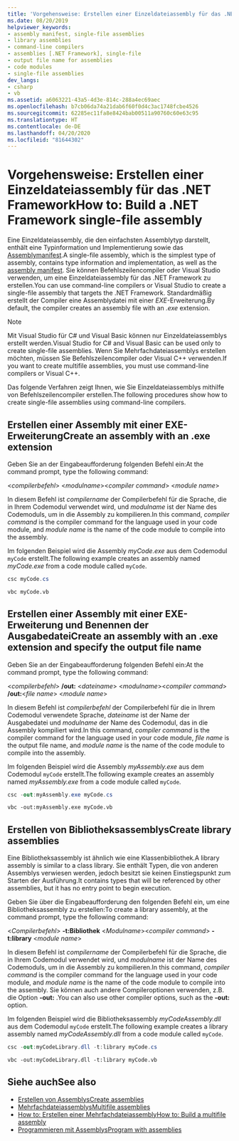 ```yaml
---
title: 'Vorgehensweise: Erstellen einer Einzeldateiassembly für das .NET Framework'
ms.date: 08/20/2019
helpviewer_keywords:
- assembly manifest, single-file assemblies
- library assemblies
- command-line compilers
- assemblies [.NET Framework], single-file
- output file name for assemblies
- code modules
- single-file assemblies
dev_langs:
- csharp
- vb
ms.assetid: a6063221-43a5-4d3e-814c-288a4ec69aec
ms.openlocfilehash: b7cb06da74a21dab6f60f0d4c3ac1748fcbe4526
ms.sourcegitcommit: 62285ec11fa8e8424bab00511a90760c60e63c95
ms.translationtype: HT
ms.contentlocale: de-DE
ms.lasthandoff: 04/20/2020
ms.locfileid: "81644302"
---
```

# <a name="how-to-build-a-net-framework-single-file-assembly"></a><span data-ttu-id="52d59-102">Vorgehensweise: Erstellen einer Einzeldateiassembly für das .NET Framework</span><span class="sxs-lookup"><span data-stu-id="52d59-102">How to: Build a .NET Framework single-file assembly</span></span>

<span data-ttu-id="52d59-103">Eine Einzeldateiassembly, die den einfachsten Assemblytyp darstellt, enthält eine Typinformation und Implementierung sowie das [Assemblymanifest](../../standard/assembly/manifest.md).</span><span class="sxs-lookup"><span data-stu-id="52d59-103">A single-file assembly, which is the simplest type of assembly, contains type information and implementation, as well as the [assembly manifest](../../standard/assembly/manifest.md).</span></span> <span data-ttu-id="52d59-104">Sie können Befehlszeilencompiler oder Visual Studio verwenden, um eine Einzeldateiassembly für das .NET Framework zu erstellen.</span><span class="sxs-lookup"><span data-stu-id="52d59-104">You can use command-line compilers or Visual Studio to create a single-file assembly that targets the .NET Framework.</span></span> <span data-ttu-id="52d59-105">Standardmäßig erstellt der Compiler eine Assemblydatei mit einer *EXE*-Erweiterung.</span><span class="sxs-lookup"><span data-stu-id="52d59-105">By default, the compiler creates an assembly file with an *.exe* extension.</span></span>

> [!NOTE]
> <span data-ttu-id="52d59-106">Mit Visual Studio für C# und Visual Basic können nur Einzeldateiassemblys erstellt werden.</span><span class="sxs-lookup"><span data-stu-id="52d59-106">Visual Studio for C# and Visual Basic can be used only to create single-file assemblies.</span></span> <span data-ttu-id="52d59-107">Wenn Sie Mehrfachdateiassemblys erstellen möchten, müssen Sie Befehlszeilencompiler oder Visual C++ verwenden.</span><span class="sxs-lookup"><span data-stu-id="52d59-107">If you want to create multifile assemblies, you must use command-line compilers or Visual C++.</span></span>

<span data-ttu-id="52d59-108">Das folgende Verfahren zeigt Ihnen, wie Sie Einzeldateiassemblys mithilfe von Befehlszeilencompiler erstellen.</span><span class="sxs-lookup"><span data-stu-id="52d59-108">The following procedures show how to create single-file assemblies using command-line compilers.</span></span>

## <a name="create-an-assembly-with-an-exe-extension"></a><span data-ttu-id="52d59-109">Erstellen einer Assembly mit einer EXE-Erweiterung</span><span class="sxs-lookup"><span data-stu-id="52d59-109">Create an assembly with an .exe extension</span></span>

<span data-ttu-id="52d59-110">Geben Sie an der Eingabeaufforderung folgenden Befehl ein:</span><span class="sxs-lookup"><span data-stu-id="52d59-110">At the command prompt, type the following command:</span></span>

<span data-ttu-id="52d59-111">\<*compilerbefehl*> \<*modulname*></span><span class="sxs-lookup"><span data-stu-id="52d59-111">\<*compiler command*> \<*module name*></span></span>

<span data-ttu-id="52d59-112">In diesem Befehl ist *compilername* der Compilerbefehl für die Sprache, die in Ihrem Codemodul verwendet wird, und *modulname* ist der Name des Codemoduls, um in die Assembly zu kompilieren.</span><span class="sxs-lookup"><span data-stu-id="52d59-112">In this command, *compiler command* is the compiler command for the language used in your code module, and *module name* is the name of the code module to compile into the assembly.</span></span>

<span data-ttu-id="52d59-113">Im folgenden Beispiel wird die Assembly *myCode.exe* aus dem Codemodul `myCode` erstellt.</span><span class="sxs-lookup"><span data-stu-id="52d59-113">The following example creates an assembly named *myCode.exe* from a code module called `myCode`.</span></span>

```csharp
csc myCode.cs
```

```vb
vbc myCode.vb
```

## <a name="create-an-assembly-with-an-exe-extension-and-specify-the-output-file-name"></a><span data-ttu-id="52d59-114">Erstellen einer Assembly mit einer EXE-Erweiterung und Benennen der Ausgabedatei</span><span class="sxs-lookup"><span data-stu-id="52d59-114">Create an assembly with an .exe extension and specify the output file name</span></span>

<span data-ttu-id="52d59-115">Geben Sie an der Eingabeaufforderung folgenden Befehl ein:</span><span class="sxs-lookup"><span data-stu-id="52d59-115">At the command prompt, type the following command:</span></span>

<span data-ttu-id="52d59-116">\<*compilerbefehl*>  **/out:** \<*dateiname*> \<*modulname*></span><span class="sxs-lookup"><span data-stu-id="52d59-116">\<*compiler command*> **/out:**\<*file name*> \<*module name*></span></span>

<span data-ttu-id="52d59-117">In diesem Befehl ist *compilerbefehl* der Compilerbefehl für die in Ihrem Codemodul verwendete Sprache, *dateiname* ist der Name der Ausgabedatei und *modulname* der Name des Codemodul, das in die Assembly kompiliert wird.</span><span class="sxs-lookup"><span data-stu-id="52d59-117">In this command, *compiler command* is the compiler command for the language used in your code module, *file name* is the output file name, and *module name* is the name of the code module to compile into the assembly.</span></span>

<span data-ttu-id="52d59-118">Im folgenden Beispiel wird die Assembly *myAssembly.exe* aus dem Codemodul `myCode` erstellt.</span><span class="sxs-lookup"><span data-stu-id="52d59-118">The following example creates an assembly named *myAssembly.exe* from a code module called `myCode`.</span></span>

```csharp
csc -out:myAssembly.exe myCode.cs
```

```vb
vbc -out:myAssembly.exe myCode.vb
```

## <a name="create-library-assemblies"></a><span data-ttu-id="52d59-119">Erstellen von Bibliotheksassemblys</span><span class="sxs-lookup"><span data-stu-id="52d59-119">Create library assemblies</span></span>
 <span data-ttu-id="52d59-120">Eine Bibliotheksassembly ist ähnlich wie eine Klassenbibliothek.</span><span class="sxs-lookup"><span data-stu-id="52d59-120">A library assembly is similar to a class library.</span></span> <span data-ttu-id="52d59-121">Sie enthält Typen, die von anderen Assemblys verwiesen werden, jedoch besitzt sie keinen Einstiegspunkt zum Starten der Ausführung.</span><span class="sxs-lookup"><span data-stu-id="52d59-121">It contains types that will be referenced by other assemblies, but it has no entry point to begin execution.</span></span>

<span data-ttu-id="52d59-122">Geben Sie über die Eingabeaufforderung den folgenden Befehl ein, um eine Bibliotheksassembly zu erstellen:</span><span class="sxs-lookup"><span data-stu-id="52d59-122">To create a library assembly, at the command prompt, type the following command:</span></span>

<span data-ttu-id="52d59-123">\<*Compilerbefehl*>  **-t:Bibliothek** \<*Modulname*></span><span class="sxs-lookup"><span data-stu-id="52d59-123">\<*compiler command*> **-t:library** \<*module name*></span></span>

<span data-ttu-id="52d59-124">In diesem Befehl ist *compilername* der Compilerbefehl für die Sprache, die in Ihrem Codemodul verwendet wird, und *modulname* ist der Name des Codemoduls, um in die Assembly zu kompilieren.</span><span class="sxs-lookup"><span data-stu-id="52d59-124">In this command, *compiler command* is the compiler command for the language used in your code module, and *module name* is the name of the code module to compile into the assembly.</span></span> <span data-ttu-id="52d59-125">Sie können auch andere Compileroptionen verwenden, z.B. die Option **-out:** .</span><span class="sxs-lookup"><span data-stu-id="52d59-125">You can also use other compiler options, such as the **-out:** option.</span></span>

<span data-ttu-id="52d59-126">Im folgenden Beispiel wird die Bibliotheksassembly *myCodeAssembly.dll* aus dem Codemodul `myCode` erstellt.</span><span class="sxs-lookup"><span data-stu-id="52d59-126">The following example creates a library assembly named *myCodeAssembly.dll* from a code module called `myCode`.</span></span>

```csharp
csc -out:myCodeLibrary.dll -t:library myCode.cs
```

```vb
vbc -out:myCodeLibrary.dll -t:library myCode.vb
```

## <a name="see-also"></a><span data-ttu-id="52d59-127">Siehe auch</span><span class="sxs-lookup"><span data-stu-id="52d59-127">See also</span></span>

- [<span data-ttu-id="52d59-128">Erstellen von Assemblys</span><span class="sxs-lookup"><span data-stu-id="52d59-128">Create assemblies</span></span>](../../standard/assembly/create.md)
- [<span data-ttu-id="52d59-129">Mehrfachdateiassemblys</span><span class="sxs-lookup"><span data-stu-id="52d59-129">Multifile assemblies</span></span>](multifile-assemblies.md)
- [<span data-ttu-id="52d59-130">How to: Erstellen einer Mehrfachdateiassembly</span><span class="sxs-lookup"><span data-stu-id="52d59-130">How to: Build a multifile assembly</span></span>](build-multifile-assembly.md)
- [<span data-ttu-id="52d59-131">Programmieren mit Assemblys</span><span class="sxs-lookup"><span data-stu-id="52d59-131">Program with assemblies</span></span>](../../standard/assembly/index.md)
